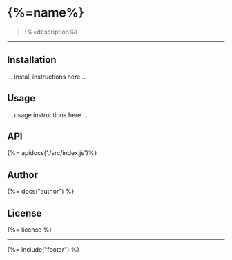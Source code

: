 # {%=name%}

> {%=description%}

---

## Installation

... install instructions here ...

## Usage

... usage instructions here ...

## API

{%= apidocs('./src/index.js')%}

## Author
{%= docs("author") %}

## License
{%= license %}

***

{%= include("footer") %}